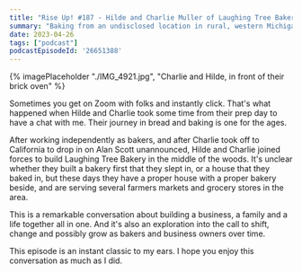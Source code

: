 ```yaml
---
title: "Rise Up! #187 - Hilde and Charlie Muller of Laughing Tree Bakery"
summary: "Baking from an undisclosed location in rural, western Michigan.  North of Muskegon.  East of Hart. That's enough information."
date: 2023-04-26
tags: ["podcast"]
podcastEpisodeId: '26651388'
---
```


{% imagePlaceholder "./IMG_4921.jpg", "Charlie and Hilde, in front of their brick oven"  %}

Sometimes you get on Zoom with folks and instantly click.  That's what happened when Hilde and Charlie took some time from their prep day to have a chat with me.  Their journey in bread and baking is one for the ages.

After working independently as bakers, and after Charlie took off to California to drop in on Alan Scott unannounced, Hilde and Charlie joined forces to build Laughing Tree Bakery in the middle of the woods.  It's unclear whether they built a bakery first that they slept in, or a house that they baked in, but these days they have a proper house with a proper bakery beside, and are serving several farmers markets and grocery stores in the area.  

This is a remarkable conversation about building a business, a family and a life together all in one.  And it's also an exploration into the call to shift, change and possibly grow as bakers and business owners over time.  

This episode is an instant classic to my ears.  I hope you enjoy this conversation as much as I did.
